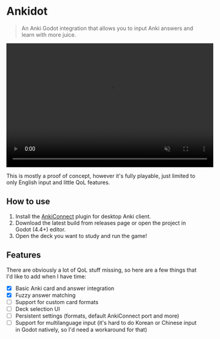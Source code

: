# Ankidot
> An Anki Godot integration that allows you to input Anki answers and learn with more juice.


<video src=".readme/preview.mp4" width="540" height="324" autoplay muted></video>

This is mostly a proof of concept, however it's fully playable, just limited to only English input and little QoL features.

## How to use

1. Install the [AnkiConnect](https://ankiweb.net/shared/info/2055492159) plugin for desktop Anki client.
2. Download the latest build from releases page or open the project in Godot (4.4+) editor.
3. Open the deck you want to study and run the game!

## Features
There are obviously a lot of QoL stuff missing, so here are a few things that I'd like to add when I have time:
- [x] Basic Anki card  and answer integration 
- [x] Fuzzy answer matching
- [ ] Support for custom card formats
- [ ] Deck selection UI
- [ ] Persistent settings (formats, default AnkiConnect port and more)
- [ ] Support for multilanguage input (it's hard to do Korean or Chinese input in Godot natively, so I'd need a workaround for that)
